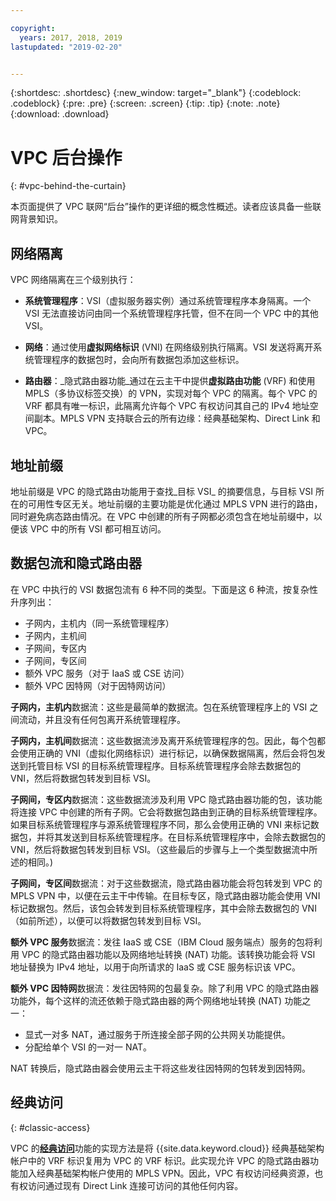 ```yaml
---

copyright:
  years: 2017, 2018, 2019
lastupdated: "2019-02-20"


---
```


{:shortdesc: .shortdesc}
{:new_window: target="_blank"}
{:codeblock: .codeblock}
{:pre: .pre}
{:screen: .screen}
{:tip: .tip}
{:note: .note}
{:download: .download}

# VPC 后台操作
{: #vpc-behind-the-curtain}

本页面提供了 VPC 联网“后台”操作的更详细的概念性概述。读者应该具备一些联网背景知识。

## 网络隔离

VPC 网络隔离在三个级别执行： 

* **系统管理程序**：VSI（虚拟服务器实例）通过系统管理程序本身隔离。一个 VSI 无法直接访问由同一个系统管理程序托管，但不在同一个 VPC 中的其他 VSI。

* **网络**：通过使用**虚拟网络标识** (VNI) 在网络级别执行隔离。VSI 发送将离开系统管理程序的数据包时，会向所有数据包添加这些标识。

* **路由器**：_隐式路由器功能_通过在云主干中提供**虚拟路由功能** (VRF) 和使用 MPLS（多协议标签交换）的 VPN，实现对每个 VPC 的隔离。每个 VPC 的 VRF 都具有唯一标识，此隔离允许每个 VPC 有权访问其自己的 IPv4 地址空间副本。MPLS VPN 支持联合云的所有边缘：经典基础架构、Direct Link 和 VPC。

## 地址前缀

地址前缀是 VPC 的隐式路由功能用于查找_目标 VSI_ 的摘要信息，与目标 VSI 所在的可用性专区无关。地址前缀的主要功能是优化通过 MPLS VPN 进行的路由，同时避免病态路由情况。在 VPC 中创建的所有子网都必须包含在地址前缀中，以便该 VPC 中的所有 VSI 都可相互访问。

## 数据包流和隐式路由器

在 VPC 中执行的 VSI 数据包流有 6 种不同的类型。下面是这 6 种流，按复杂性升序列出：

* 子网内，主机内（同一系统管理程序）
* 子网内，主机间
* 子网间，专区内
* 子网间，专区间
* 额外 VPC 服务（对于 IaaS 或 CSE 访问）
* 额外 VPC 因特网（对于因特网访问）

**子网内，主机内**数据流：这些是最简单的数据流。包在系统管理程序上的 VSI 之间流动，并且没有任何包离开系统管理程序。

**子网内，主机间**数据流：这些数据流涉及离开系统管理程序的包。因此，每个包都会使用正确的 VNI（虚拟化网络标识）进行标记，以确保数据隔离，然后会将包发送到托管目标 VSI 的目标系统管理程序。目标系统管理程序会除去数据包的 VNI，然后将数据包转发到目标 VSI。

**子网间，专区内**数据流：这些数据流涉及利用 VPC 隐式路由器功能的包，该功能将连接 VPC 中创建的所有子网。它会将数据包路由到正确的目标系统管理程序。如果目标系统管理程序与源系统管理程序不同，那么会使用正确的 VNI 来标记数据包，并将其发送到目标系统管理程序。在目标系统管理程序中，会除去数据包的 VNI，然后将数据包转发到目标 VSI。（这些最后的步骤与上一个类型数据流中所述的相同。)

**子网间，专区间**数据流：对于这些数据流，隐式路由器功能会将包转发到 VPC 的 MPLS VPN 中，以便在云主干中传输。在目标专区，隐式路由器功能会使用 VNI 标记数据包。然后，该包会转发到目标系统管理程序，其中会除去数据包的 VNI（如前所述），以便可以将数据包转发到目标 VSI。

**额外 VPC 服务**数据流：发往 IaaS 或 CSE（IBM Cloud 服务端点）服务的包将利用 VPC 的隐式路由器功能以及网络地址转换 (NAT) 功能。该转换功能会将 VSI 地址替换为 IPv4 地址，以用于向所请求的 IaaS 或 CSE 服务标识该 VPC。

**额外 VPC 因特网**数据流：发往因特网的包最复杂。除了利用 VPC 的隐式路由器功能外，每个这样的流还依赖于隐式路由器的两个网络地址转换 (NAT) 功能之一：

  * 显式一对多 NAT，通过服务于所连接全部子网的公共网关功能提供。
  * 分配给单个 VSI 的一对一 NAT。

NAT 转换后，隐式路由器会使用云主干将这些发往因特网的包转发到因特网。

## 经典访问
{: #classic-access}

VPC 的[**经典访问**](/docs/infrastructure/vpc/classic-access.html)功能的实现方法是将 {{site.data.keyword.cloud}} 经典基础架构帐户中的 VRF 标识复用为 VPC 的 VRF 标识。此实现允许 VPC 的隐式路由器功能加入经典基础架构帐户使用的 MPLS VPN。因此，VPC 有权访问经典资源，也有权访问通过现有 Direct Link 连接可访问的其他任何内容。
